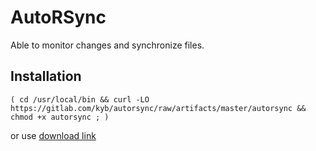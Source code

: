 # AutoRSync
Able to monitor changes and synchronize files.

## Installation

    ( cd /usr/local/bin && curl -LO https://gitlab.com/kyb/autorsync/raw/artifacts/master/autorsync && chmod +x autorsync ; ) 

or use [download link](https://gitlab.com/kyb/autorsync/raw/artifacts/master/autorsync)

